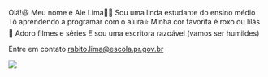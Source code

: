 Olá!😃
Meu nome é Ale Lima👩‍💻
Sou uma linda estudante do ensino médio
Tô aprendendo a programar com o alura⭐️
Minha cor favorita é roxo ou lilás 💜
Adoro filmes e séries
E sou uma escritora razoável (vamos ser humildes)

Entre em contato 
rabito.lima@escola.pr.gov.br 

![](https://media1.tenor.com/m/-Z8SXmChUiwAAAAd/ariana-grande-ariana-grande-kiss.gif)

